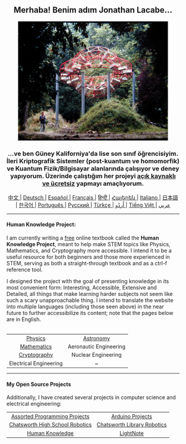 <div align="center" style="background-image: url('https://jonathanlacabe.github.io/_other/Iapetus_1985.jpg'); background-size: cover; background-position: center; padding: 20px;">
  <h2>Merhaba! Benim adım Jonathan Lacabe...</h2>
  <p align="center">
        <a href="https://jonathanlacabe.github.io/"><img src="/Iapetus_1985.jpg" alt="Iapetus, 1985. Şimdiye kadar en sevdiğim fotoğraflardan biri, doğaya gömülü Jean-Max Albert'in 'Iapetus' heykelini gösteriyor. Bu, Satürn'ün uydularından birinin yörüngesini taklit etmek üzere tasarlanmış modern bir sanat eseridir. Bilimi her zaman, evrenin dayattığı mantıksal kısıtlamalar altında yaratıcı bir ifade biçimi, bir tür sanat olarak düşündüm, bu yüzden bu fotoğrafı, özellikle HKP projelerimde kullandığım felsefeyi temsil etmesi için seçtim." width="402"/></a>
    </p>
  <h3>...ve ben Güney Kaliforniya'da lise son sınıf öğrencisiyim. İleri Kriptografik Sistemler (post-kuantum ve homomorfik) ve Kuantum Fizik/Bilgisayar alanlarında çalışıyor ve deney yapıyorum. Üzerinde çalıştığım her projeyi <a href="https://openaccessmanifesto.wordpress.com/gerilla-acik-erisim-manifestosu/">açık kaynaklı ve ücretsiz</a> yapmayı amaçlıyorum.</h3>
    
<p align="center">
  <a href="https://github.com/JonathanLacabe/JonathanLacabe/blob/main/README_CN.md"><span> 中文 </span></a>|
  <a href="https://github.com/JonathanLacabe/JonathanLacabe/blob/main/README_DE.md"><span> Deutsch </span></a>|
  <a href="https://github.com/JonathanLacabe/JonathanLacabe/blob/main/README_ES.md"><span> Español </span></a>|
  <a href="https://github.com/JonathanLacabe/JonathanLacabe/blob/main/README_FR.md"><span> Français </span></a>|
  <a href="https://github.com/JonathanLacabe/JonathanLacabe/blob/main/README_HI.md"><span> हिन्दी </span></a>|
  <a href="https://github.com/JonathanLacabe/JonathanLacabe/blob/main/README_HY.md"><span> Հայերեն </span></a>|
  <a href="https://github.com/JonathanLacabe/JonathanLacabe/blob/main/README_IT.md"><span> Italiano </span></a>|
  <a href="https://github.com/JonathanLacabe/JonathanLacabe/blob/main/README_JP.md"><span> 日本語 </span></a>|
  <a href="https://github.com/JonathanLacabe/JonathanLacabe/blob/main/README_KO.md"><span> 한국어 </span></a>|
  <a href="https://github.com/JonathanLacabe/JonathanLacabe/blob/main/README_PT.md"><span> Português </span></a>|
  <a href="https://github.com/JonathanLacabe/JonathanLacabe/blob/main/README_RU.md"><span> Русский </span></a>|
  <a href="https://github.com/JonathanLacabe/JonathanLacabe/blob/main/README_TR.md"><span> Türkçe	 </span></a>|
  <a href="https://github.com/JonathanLacabe/JonathanLacabe/blob/main/README_UR.md"><span> اُردُو </span></a>|
  <a href="https://github.com/JonathanLacabe/JonathanLacabe/blob/main/README_VI.md"><span> Tiếng Việt </span></a>|
  <a href="https://github.com/JonathanLacabe/JonathanLacabe/blob/main/README_AR.md"><span> عربي </span></a>
</p>
<hr>

<h4 align="left">Human Knowledge Project:</h4>

<p align="left">I am currently writing a <ins>free</ins> online textbook called the <strong>Human Knowledge Project</strong>, meant to help make STEM topics like Physics, Mathematics, and Cryptography more accessible. I intend it to be a useful resource for both beginners and those more experienced in STEM, serving as both a straight-through textbook and as a ctrl-f reference tool.</p>

<p align="left">I designed the project with the goal of presenting knowledge in its most convenient form: Interesting, Accessible, Extensive and Detailed, all things that make learning harder subjects not seem like such a scary unapproachable thing. I intend to translate the website into multiple languages (including those seen above) in the near future to further accessibilize its content; note that the pages below are in English.</p>

<br>
<table style="margin: auto;">
    <tr>
        <td align="center"><a href="https://jonathanlacabe.github.io/Physics/physics.html">Physics</a></td>
        <td align="center"><a href="https://jonathanlacabe.github.io/astronomy/astronomy.html">Astronomy</a></td>
    </tr>
    <tr>
        <td align="center"><a href="https://jonathanlacabe.github.io/math/mathematics.html">Mathematics</a></td>
        <td align="center">Aeronautic Engineering<a href="https://jonathanlacabe.github.io/engineering/aeronautics.html"></a></td>
    </tr>
    <tr>
        <td align="center"><a href="https://jonathanlacabe.github.io/cryptography/cryptography.html">Cryptography</a></td>
        <td align="center">Nuclear Engineering<a href="https://jonathanlacabe.github.io/engineering/nuclear.html"></a></td>
    </tr>
    <tr>
        <td align="center">Electrical Engineering<a href="https://jonathanlacabe.github.io/engineering/electric.html"></a></td>
        <td align="center">~</td>
    </tr>
</table>
    
<hr>
<h4 align="left">My Open Source Projects</h4>
    <p align="left">Additionally, I have created several projects in computer science and electrical engineering:</p>
    <table align="center">
        <tr>
            <td align="center"><a href="https://github.com/JonathanLacabe/Assorted-Programming-Projects">Assorted Programming Projects</a></td>
            <td align="center"><a href="https://github.com/JonathanLacabe/Arduino-Projects">Arduino Projects</a></td>
        </tr>
        <tr>
            <td align="center"><a href="https://github.com/JonathanLacabe/Chatsworth-Robotics">Chatsworth High School Robotics</a></td>
            <td align="center"><a href="https://github.com/JonathanLacabe/Chatsworth-Library-Robotics">Chatsworth Library Robotics</a></td>
        </tr>
      <tr>
            <td align="center"><a href="https://github.com/JonathanLacabe/JonathanLacabe.github.io">Human Knowledge</a></td>
            <td align="center"><a href="https://github.com/JonathanLacabe/LightNote">LightNote</a></td>
        </tr>
    </table>
 
</div>

